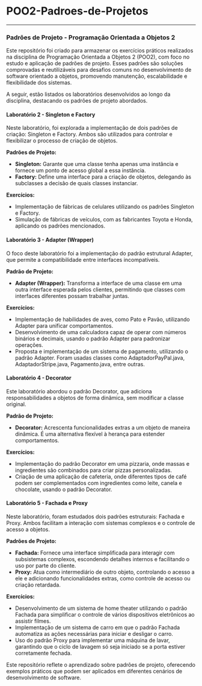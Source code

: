 # POO2-Padroes-de-Projetos
---

### Padrões de Projeto - Programação Orientada a Objetos 2

Este repositório foi criado para armazenar os exercícios práticos realizados na disciplina de Programação Orientada a Objetos 2 (POO2), com foco no estudo e aplicação de padrões de projeto. Esses padrões são soluções comprovadas e reutilizáveis para desafios comuns no desenvolvimento de software orientado a objetos, promovendo manutenção, escalabilidade e flexibilidade dos sistemas.

A seguir, estão listados os laboratórios desenvolvidos ao longo da disciplina, destacando os padrões de projeto abordados.

#### Laboratório 2 - Singleton e Factory

Neste laboratório, foi explorada a implementação de dois padrões de criação: Singleton e Factory. Ambos são utilizados para controlar e flexibilizar o processo de criação de objetos.

**Padrões de Projeto:**
- **Singleton:** Garante que uma classe tenha apenas uma instância e fornece um ponto de acesso global a essa instância.
- **Factory:** Define uma interface para a criação de objetos, delegando às subclasses a decisão de quais classes instanciar.

**Exercícios:**
- Implementação de fábricas de celulares utilizando os padrões Singleton e Factory.
- Simulação de fábricas de veículos, com as fabricantes Toyota e Honda, aplicando os padrões mencionados.

#### Laboratório 3 - Adapter (Wrapper)

O foco deste laboratório foi a implementação do padrão estrutural Adapter, que permite a compatibilidade entre interfaces incompatíveis.

**Padrão de Projeto:**
- **Adapter (Wrapper):** Transforma a interface de uma classe em uma outra interface esperada pelos clientes, permitindo que classes com interfaces diferentes possam trabalhar juntas.

**Exercícios:**
- Implementação de habilidades de aves, como Pato e Pavão, utilizando Adapter para unificar comportamentos.
- Desenvolvimento de uma calculadora capaz de operar com números binários e decimais, usando o padrão Adapter para padronizar operações.
- Proposta e implementação de um sistema de pagamento, utilizando o padrão Adapter. Foram usadas classes como AdaptadorPayPal.java, AdaptadorStripe.java, Pagamento.java, entre outras.

#### Laboratório 4 - Decorator

Este laboratório abordou o padrão Decorator, que adiciona responsabilidades a objetos de forma dinâmica, sem modificar a classe original.

**Padrão de Projeto:**
- **Decorator:** Acrescenta funcionalidades extras a um objeto de maneira dinâmica. É uma alternativa flexível à herança para estender comportamentos.

**Exercícios:**
- Implementação do padrão Decorator em uma pizzaria, onde massas e ingredientes são combinados para criar pizzas personalizadas.
- Criação de uma aplicação de cafeteria, onde diferentes tipos de café podem ser complementados com ingredientes como leite, canela e chocolate, usando o padrão Decorator.

#### Laboratório 5 - Fachada e Proxy

Neste laboratório, foram estudados dois padrões estruturais: Fachada e Proxy. Ambos facilitam a interação com sistemas complexos e o controle de acesso a objetos.

**Padrões de Projeto:**
- **Fachada:** Fornece uma interface simplificada para interagir com subsistemas complexos, escondendo detalhes internos e facilitando o uso por parte do cliente.
- **Proxy:** Atua como intermediário de outro objeto, controlando o acesso a ele e adicionando funcionalidades extras, como controle de acesso ou criação retardada.

**Exercícios:**
- Desenvolvimento de um sistema de home theater utilizando o padrão Fachada para simplificar o controle de vários dispositivos eletrônicos ao assistir filmes.
- Implementação de um sistema de carro em que o padrão Fachada automatiza as ações necessárias para iniciar e desligar o carro.
- Uso do padrão Proxy para implementar uma máquina de lavar, garantindo que o ciclo de lavagem só seja iniciado se a porta estiver corretamente fechada.

Este repositório reflete o aprendizado sobre padrões de projeto, oferecendo exemplos práticos que podem ser aplicados em diferentes cenários de desenvolvimento de software.
